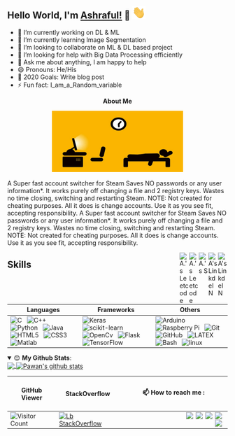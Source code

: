 ## Hello World, I'm [Ashraful!](https://github.io) 👋 <img src="https://github.com/asd1876/asd1876/blob/main/images/wave.gif" width="30px">
- 🔭 I’m currently working on DL & ML
- 🌱 I’m currently learning Image Segmentation 
- 👯 I’m looking to collaborate on ML & DL based project
- 🤔 I’m looking for help with Big Data Processing efficiently
- 💬 Ask me about anything, I am happy to help
- 😄 Pronouns: He/His
- 🥅 2020 Goals: Write blog post
- ⚡ Fun fact: I_am_a_Random_variable
<!-- - 📫 How to reach me: Fb    -->

<p align='center'>
<strong>About Me </strong>
</p>

<p align='center'>  
<img width="300px" height="140" src="https://github.com/asd1876/asd1876/blob/main/images/87ZWw9F.gif"><br> 
</p>

A Super fast account switcher for Steam Saves NO passwords or any user information*. It works purely off changing a file and 2 registry keys. Wastes no time closing, switching and restarting Steam. NOTE: Not created for cheating purposes. All it does is change accounts. Use it as you see fit, accepting responsibility. A Super fast account switcher for Steam Saves NO passwords or any user information*. It works purely off changing a file and 2 registry keys. Wastes no time closing, switching and restarting Steam. NOTE: Not created for cheating purposes. All it does is change accounts. Use it as you see fit, accepting responsibility.


<a href="https://www.linkedin.com/in//">
  <img align="right" alt="A's LinkdeIN" width="22px" src="https://cdn.jsdelivr.net/npm/simple-icons@v3/icons/googlescholar.svg" />
</a>

<a href="https://www.linkedin.com/in//">
  <img align="right" alt="A's LinkdeIN" width="22px" src="https://cdn.jsdelivr.net/npm/simple-icons@v3/icons/linkedin.svg" />
</a>

<a href="https:/">
  <img align="right" alt="A.'s S" width="22px" src="https://cdn.jsdelivr.net/npm/simple-icons@v3/icons/stackoverflow.svg" />
</a>

<a href="https://l//">
  <img align="right" alt="A.'s Leetcode" width="22px" src="https://cdn.jsdelivr.net/npm/simple-icons@v3/icons/researchgate.svg" />
</a>

<a href="https://l//">
  <img align="right" alt="A.'s Leetcode" width="22px" src="https://cdn.jsdelivr.net/npm/simple-icons@v3/icons/github.svg" />
</a>




 ## Skills
| Languages  | Frameworks | Others |
| ---------- | ---------- | ---------- |
| ![C](https://img.shields.io/badge/-C-black?logo=c&style=social)&nbsp;&nbsp; ![C++](https://img.shields.io/badge/-c++-black?logo=c%2B%2B&style=social)&nbsp;&nbsp; ![Python](https://img.shields.io/badge/-Python-black?logo=Python&style=social)&nbsp;&nbsp; ![Java](https://img.shields.io/badge/-Java-black?logo=java&style=social)&nbsp;&nbsp; ![HTML5](https://img.shields.io/badge/-HTML5-black?logo=html5&style=social)&nbsp;&nbsp; ![CSS3](https://img.shields.io/badge/-CSS3-black?logo=css3&style=social)&nbsp;&nbsp; ![Matlab](https://img.shields.io/badge/-Matlab-black?logo=Mathworks&style=social)&nbsp;&nbsp;| ![Keras](https://img.shields.io/badge/-Keras-black?logo=Keras&style=social)&nbsp;&nbsp; ![scikit-learn](https://img.shields.io/badge/-scikit%20learn-black?logo=scikit-learn&style=social)&nbsp;&nbsp; ![OpenCv](https://img.shields.io/badge/OpenCv-black?logo=Open%20Source%20initiative&style=social)&nbsp;&nbsp; ![Flask](https://img.shields.io/badge/Flask-black?logo=Flask&style=social)&nbsp;&nbsp; ![TensorFlow](https://img.shields.io/badge/TensorFlow-black?logo=TensorFlow&style=social)&nbsp;&nbsp; | ![Arduino](https://img.shields.io/badge/Arduino-black?logo=Arduino&style=social)&nbsp;&nbsp; ![Raspberry Pi](https://img.shields.io/badge/Raspberry%20Pi-black?logo=Raspberry%20Pi&style=social)&nbsp;&nbsp; ![Git](https://img.shields.io/badge/-Git-black?logo=git&style=social)&nbsp;&nbsp; ![GitHub](https://img.shields.io/badge/-GitHub-black?logo=github&style=social)&nbsp;&nbsp; ![LATEX](https://img.shields.io/badge/-LATEX-black?logo=latex&style=social)&nbsp;&nbsp; ![Bash](https://img.shields.io/badge/-Bash-black?logo=GNU%20Bash&style=social)&nbsp;&nbsp; ![linux](https://img.shields.io/badge/-linux-black?logo=linux&style=social)&nbsp;&nbsp; | 



<details open>
 <summary> 😊 <b>My Github Stats</b>: </summary>
<a href="https://github.com/">
  <img align="center" src="https://github-readme-stats.vercel.app/api?username=asd1876&show_icons=true&theme=tokyonight&line_height=27" />
</a>
<a href="https://github.com/">
 <img align="center" src="https://github-readme-stats.vercel.app/api/top-langs/?username=asd1876&hide=css,java,html&theme=tokyonight" alt="Pawan's github stats"/>
</a>
</details>



<!-- (compact or default) -->

<center>
  
  
| <h4> GitHub Viewer </h4> |  <h4> StackOverflow </h4>  | :mailbox: How to reach me : |
| ---------- | ----------   | ----------   |
| ![Visitor Count](https://profile-counter.glitch.me/{asd1876}/count.svg)  | [![Lb StackOverflow](https://github-readme-stackoverflow.vercel.app/?userID=14542180&layout=compact&theme=dark)](https://stackoverflow.com/users/14542180/backlog-giash?tab=profile) | &nbsp; &nbsp; &nbsp; &nbsp; &nbsp; &nbsp; &nbsp; &nbsp; &nbsp; &nbsp; &nbsp; &nbsp; &nbsp; &nbsp; &nbsp; &nbsp; &nbsp; &nbsp; &nbsp; [<img align="right" width="22px" src="https://cdn.jsdelivr.net/npm/simple-icons@v3/icons/googlescholar.svg"/>](mailto:jatinrao8630@gmail.com) [<img align="right" width="22px" target="_blank" src="https://cdn.jsdelivr.net/npm/simple-icons@v3/icons/linkedin.svg"/>](https://www.linkedin.com/in/jatinrao/) [<img align="right" width="22px" target="_blank" src="https://cdn.jsdelivr.net/npm/simple-icons@v3/icons/stackoverflow.svg"/>](https://www.linkedin.com/in/jatinrao/) [<img align="right" width="22px" target="_blank" src="https://cdn.jsdelivr.net/npm/simple-icons@v3/icons/researchgate.svg"/>](https://www.linkedin.com/in/jatinrao/) [<img align="right" width="22px" target="_blank" src="https://cdn.jsdelivr.net/npm/simple-icons@v3/icons/github.svg"/>](https://www.linkedin.com/in/jatinrao/) |


  </center>

